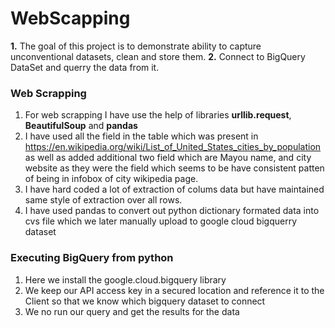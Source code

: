 # WebScapping

**1.** The goal of this project is to demonstrate ability to capture unconventional datasets, clean and store them.
**2.** Connect to BigQuery DataSet and querry the data from it. 


### Web Scrapping 
1. For web scrapping I have use the help of libraries **urllib.request**, **BeautifulSoup** and **pandas**
2. I have used all the field in the table which was present in https://en.wikipedia.org/wiki/List_of_United_States_cities_by_population as well as added additional two field which are Mayou name, and city website as they were the field which seems to be have consistent patten of being in infobox of city wikipedia page.
3. I have hard coded a lot of extraction of colums data but have maintained same style of extraction over all rows. 
4. I have used pandas to convert out python dictionary formated data into cvs file which we later manually upload to google cloud bigquerry dataset 

### Executing BigQuery from python 
1. Here we install the google.cloud.bigquery library
2. We keep our API access key in a secured location and reference it to the Client so that we know which bigquery dataset to connect 
3. We no run our query and get the results for the data